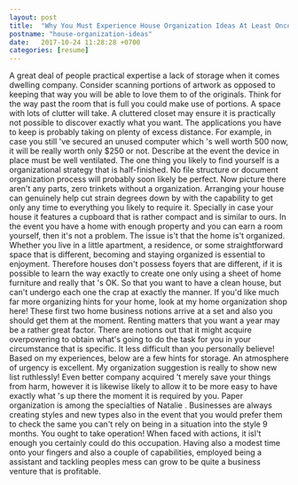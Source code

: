 ```yaml
---
layout: post
title:  "Why You Must Experience House Organization Ideas At Least Once In Your Lifetime"
postname: "house-organization-ideas"
date:   2017-10-24 11:28:28 +0700
categories: [resume]
---
```

A great deal of people practical expertise a lack of storage when it comes dwelling company. Consider scanning portions of artwork as opposed to keeping that way you will be able to love them to of the originals. Think for the way past the room that is full you could make use of portions. A space with lots of clutter will take. A cluttered closet may ensure it is practically not possible to discover exactly what you want. The applications you have to keep is probably taking on plenty of excess distance. For example, in case you still 've secured an unused computer which 's well worth 500 now, it will be really worth only $250 or not. Describe at the event the device in place must be well ventilated. The one thing you likely to find yourself is a organizational strategy that is half-finished. No file structure or document organization process will probably soon likely be perfect. Now picture there aren't any parts, zero trinkets without a organization. Arranging your house can genuinely help cut strain degrees down by with the capability to get only any time to everything you likely to require it. Specially in case your house it features a cupboard that is rather compact and is similar to ours. In the event you have a home with enough property and you can earn a room yourself, then it's not a problem. The issue is't that the home is't organized. Whether you live in a little apartment, a residence, or some straightforward space that is different, becoming and staying organized is essential to enjoyment. Therefore houses don't possess foyers that are different, if it is possible to learn the way exactly to create one only using a sheet of home furniture and really that 's OK. So that you want to have a clean house, but can't undergo each one the crap at exactly the manner. If you'd like much far more organizing hints for your home, look at my home organization shop here! These first two home business notions arrive at a set and also you should get them at the moment. Renting matters that you want a year may be a rather great factor. There are notions out that it might acquire overpowering to obtain what's going to do the task for you in your circumstance that is specific. It less difficult than you personally believe! Based on my experiences, below are a few hints for storage. An atmosphere of urgency is excellent. My organization suggestion is really to show new list ruthlessly! Even better company acquired 't merely save your things from harm, however it is likewise likely to allow it to be more easy to have exactly what 's up there the moment it is required by you. Paper organization is among the specialties of Natalie . Businesses are always creating styles and new types also in the event that you would prefer them to check the same you can't rely on being in a situation into the style 9 months. You ought to take operation! When faced with actions, it isl't enough you certainly could do this occupation. Having also a modest time onto your fingers and also a couple of capabilities, employed being a assistant and tackling peoples mess can grow to be quite a business venture that is profitable.
